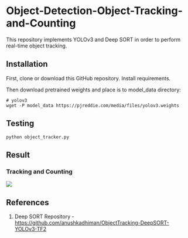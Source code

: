 # Object-Detection-Object-Tracking-and-Counting

This repository implements YOLOv3 and Deep SORT in order to perform real-time object tracking.

## Installation

First, clone or download this GitHub repository. Install requirements.

Then download pretrained weights and place is to model_data directory:
```
# yolov3
wget -P model_data https://pjreddie.com/media/files/yolov3.weights
``````

## Testing

```
python object_tracker.py
````

## Result

### Tracking and Counting
![](https://github.com/Akhil-Tony/Object-Detection-Object-Tracking-and-Counting/blob/master/track_1.gif)

## References
1. Deep SORT Repository - https://github.com/anushkadhiman/ObjectTracking-DeepSORT-YOLOv3-TF2







